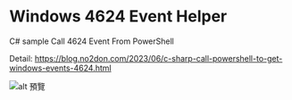 
# Windows 4624 Event Helper

C# sample Call 4624 Event From PowerShell

Detail: https://blog.no2don.com/2023/06/c-sharp-call-powershell-to-get-windows-events-4624.html

![alt 預覽](https://i.imgur.com/DJZB5hX.png)

